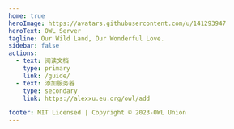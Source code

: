 ```yaml
---
home: true
heroImage: https://avatars.githubusercontent.com/u/141293947
heroText: OWL Server
tagline: Our Wild Land, Our Wonderful Love.
sidebar: false
actions:
  - text: 阅读文档
    type: primary 
    link: /guide/
  - text: 添加服务器
    type: secondary
    link: https://alexxu.eu.org/owl/add

footer: MIT Licensed | Copyright © 2023-OWL Union
---
```


